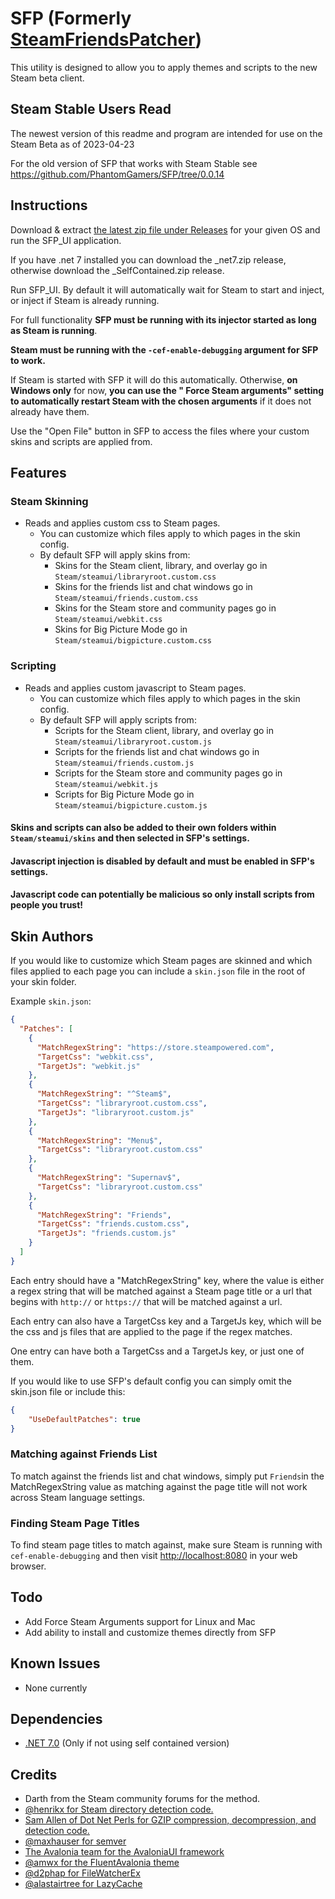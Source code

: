 # SFP (Formerly [SteamFriendsPatcher](https://github.com/PhantomGamers/SteamFriendsPatcher))

This utility is designed to allow you to apply themes and scripts to the new Steam beta client.

## Steam Stable Users Read

The newest version of this readme and program are intended for use on the Steam Beta as of 2023-04-23

For the old version of SFP that works with Steam Stable see <https://github.com/PhantomGamers/SFP/tree/0.0.14>

## Instructions

Download & extract [the latest zip file under Releases](https://github.com/PhantomGamers/SFP/releases/) for your
given OS and run the SFP_UI application.

If you have .net 7 installed you can download the \_net7.zip release, otherwise download the \_SelfContained.zip release.

Run SFP_UI. By default it will automatically wait for Steam to start and inject, or inject if Steam is already running.

For full functionality **SFP must be running with its injector started as long as Steam is running**.

**Steam must be running with the `-cef-enable-debugging` argument for SFP to work.**

If Steam is started with SFP it will do this automatically. Otherwise, **on Windows only** for now, **you can use the "
Force Steam arguments" setting to automatically restart Steam with the chosen arguments** if it does not already have
them.

Use the "Open File" button in SFP to access the files where your custom skins and scripts are applied from.

## Features

### Steam Skinning

- Reads and applies custom css to Steam pages.
  - You can customize which files apply to which pages in the skin config.
  - By default SFP will apply skins from:
    - Skins for the Steam client, library, and overlay go in `Steam/steamui/libraryroot.custom.css`
    - Skins for the friends list and chat windows go in `Steam/steamui/friends.custom.css`
    - Skins for the Steam store and community pages go in `Steam/steamui/webkit.css`
    - Skins for Big Picture Mode go in `Steam/steamui/bigpicture.custom.css`

### Scripting

- Reads and applies custom javascript to Steam pages.
    - You can customize which files apply to which pages in the skin config.
    - By default SFP will apply scripts from:
      - Scripts for the Steam client, library, and overlay go in `Steam/steamui/libraryroot.custom.js`
      - Scripts for the friends list and chat windows go in `Steam/steamui/friends.custom.js`
      - Scripts for the Steam store and community pages go in `Steam/steamui/webkit.js`
      - Scripts for Big Picture Mode go in `Steam/steamui/bigpicture.custom.js`

#### Skins and scripts can also be added to their own folders within `Steam/steamui/skins` and then selected in SFP's settings.

#### Javascript injection is disabled by default and must be enabled in SFP's settings.
#### Javascript code can potentially be malicious so only install scripts from people you trust!

## Skin Authors

If you would like to customize which Steam pages are skinned and which files applied to each page you can include a `skin.json` file in the root of your skin folder.

Example `skin.json`:

```json
{
  "Patches": [
    {
      "MatchRegexString": "https://store.steampowered.com",
      "TargetCss": "webkit.css",
      "TargetJs": "webkit.js"
    },
    {
      "MatchRegexString": "^Steam$",
      "TargetCss": "libraryroot.custom.css",
      "TargetJs": "libraryroot.custom.js"
    },
    {
      "MatchRegexString": "Menu$",
      "TargetCss": "libraryroot.custom.css"
    },
    {
      "MatchRegexString": "Supernav$",
      "TargetCss": "libraryroot.custom.css"
    },
    {
      "MatchRegexString": "Friends",
      "TargetCss": "friends.custom.css",
      "TargetJs": "friends.custom.js"
    }
  ]
}
```

Each entry should have a "MatchRegexString" key, where the value is either a regex string that will be matched against a Steam page title or a url that begins with `http://` or `https://` that will be matched against a url.

Each entry can also have a TargetCss key and a TargetJs key, which will be the css and js files that are applied to the page if the regex matches.

One entry can have both a TargetCss and a TargetJs key, or just one of them.

If you would like to use SFP's default config you can simply omit the skin.json file or include this:

```json
{
    "UseDefaultPatches": true
}
```

### Matching against Friends List

To match against the friends list and chat windows, simply put `Friends`in the MatchRegexString value as matching against the page title will not work across Steam language settings.

### Finding Steam Page Titles

To find steam page titles to match against, make sure Steam is running with `cef-enable-debugging` and then visit <http://localhost:8080> in your web browser.


## Todo

- Add Force Steam Arguments support for Linux and Mac
- Add ability to install and customize themes directly from SFP

## Known Issues

- None currently

## Dependencies

- [.NET 7.0](https://dotnet.microsoft.com/en-us/download/dotnet/7.0) (Only if not using self contained version)

## Credits

- Darth from the Steam community forums for the method.
- [@henrikx for Steam directory detection code.](https://github.com/henrikx/metroskininstaller)
- [Sam Allen of Dot Net Perls for GZIP compression, decompression, and detection code.](https://www.dotnetperls.com/decompress)
- [@maxhauser for semver](https://github.com/maxhauser/semver)
- [The Avalonia team for the AvaloniaUI framework](https://github.com/AvaloniaUI/Avalonia)
- [@amwx for the FluentAvalonia theme](https://github.com/amwx/FluentAvalonia)
- [@d2phap for FileWatcherEx](https://github.com/d2phap/FileWatcherEx)
- [@alastairtree for LazyCache](https://github.com/alastairtree/LazyCache)
